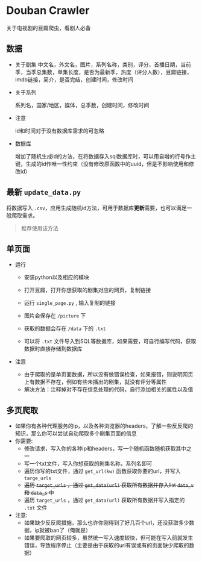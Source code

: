 # Douban Crawler

关于电视剧的豆瓣爬虫，看剧人必备

## 数据

- 关于剧集 中文名，外文名，图片，系列名称，类别，评分，首播日期，当前季，当季总集数，单集长度，是否为最新季，热度（评分人数），豆瓣链接，imdb链接，简介，是否完结，创建时间，修改时间

- 关于系列

  系列名，国家/地区，媒体，总季数，创建时间，修改时间

- 注意

  id和时间对于没有数据库需求的可忽略

- 数据库

  增加了随机生成id的方法，在将数据存入sql数据库时，可以用自增的行号作主键，生成的id作唯一性约束（没有修改原函数中的uuid，但是不影响使用和修改id）

## 最新 `update_data.py`

将数据写入 `.csv`，应用生成随机id方法，可用于数据库**更新**需要，也可以满足一般爬取需求。

> 推荐使用该方法

## 单页面

- 运行

    - 安装python以及相应的模块

    - 打开豆瓣，打开你想获取的剧集对应的网页，复制链接
    - 运行 `single_page.py` , 输入复制的链接
    - 图片会保存在 `/picture` 下
    - 获取的数据会存在 `/data` 下的 `.txt`
    - 可以将 `.txt` 文件导入到SQL等数据库，如果需要，可自行编写代码，获取数据时直接存储到数据库

- 注意
    - 由于爬取的是单页面数据，所以没有做错误检查，如果报错，则说明网页上有数据不存在，例如有些未播出的剧集，就没有评分等属性
    - 解决方法：注释掉对不存在信息处理的代码，自行添加相关的属性以及值

## 多页爬取

- 如果你有各种代理服务的ip，以及各种浏览器的headers，了解一些反反爬的知识，那么你可以尝试自动爬取多个剧集页面的信息
- 你需要:
    - 修改请求，写入你的各种ip和headers，写一个随机函数随机获取其中之一
    - 写一个txt文件，写入你想获取的剧集名称，系列名即可
    - 遍历你写的txt文件，通过 `get_url(kw)` 函数获取你要的url，并写入 `targe_urls`
    - ~~遍历 `target_urls` ，通过 `get_data(url)` 获取所有数据并存入list `data_v` 和 `data_s` 中~~
    - 遍历 `target_urls` ，通过 `get_data(url)` 获取所有数据并写入指定的 `.txt` 文件
- 注意:
    - 如果缺少反反爬措施，那么也许你刚得到了好几百个url，还没获取多少数据，ip就被ban了（俺就是）
    - 如果要爬取的网页较多，虽然统一写入速度较快，但可能在写入前就发生错误，导致程序停止（主要是由于获取的url有误或有的页面缺少爬取的数据）

